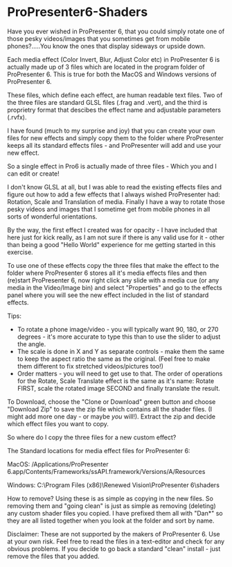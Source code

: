 # ProPresenter6-Shaders
Have you ever wished in ProPresenter 6, that you could simply rotate one of those pesky videos/images that you sometimes get from mobile phones?.....You know the ones that display sideways or upside down.

Each media effect (Color Invert, Blur, Adjust Color etc) in ProPresenter 6 is actually made up of 3 files which are located in the program folder of ProPresenter 6.  This is true for both the MacOS and Windows versions of ProPresenter 6.

These files, which define each effect, are human readable text files.  Two of the three files are standard GLSL files (.frag and .vert), and the third is proprietry format that descibes the effect name and adjustable parameters (.rvfx).

I have found (much to my surprise and joy) that you can create your own files for new effects and simply copy them to the folder where ProPresenter keeps all its standard effects files - and ProPresenter will add and use your new effect.

So a single effect in Pro6 is actually made of three files - Which you and I can edit or create!

I don't know GLSL at all, but I was able to read the existing effects files and figure out how to add a few effects that I always wished ProPresenter had: Rotation, Scale and Translation of media.  Finally I have a way to rotate those pesky videos and images that I sometime get from mobile phones in all sorts of wonderful orientations.

By the way, the first effect I created was for opacity - I have included that here just for kick really, as I am not sure if there is any valid use for it - other than being a good "Hello World" experience for me getting started in this exercise.

To use one of these effects copy the three files that make the effect to the folder where ProPresenter 6 stores all it's media effects files and then (re)start ProPresenter 6, now right click any slide with a media cue (or any media in the Video/Image bin) and select "Properties" and go to the effects panel where you will see the new effect included in the list of standard effects.

Tips:
* To rotate a phone image/video - you will typically want 90, 180, or 270 degrees - it's more accurate to type this than to use the slider to adjust the angle.
* The scale is done in X and Y as separate controls - make them the same to keep the aspect ratio the same as the original. (Feel free to make them different to fix stretched videos/pictures too!)
* Order matters - you will need to get use to that. The order of operations for the Rotate, Scale Translate effect is the same as it's name: Rotate FIRST, scale the rotated image SECOND and finally translate the result.

To Download, choose the "Clone or Download" green button and choose "Download Zip" to save the zip file which contains all the shader files. (I might add more one day - or maybe *you* will!).  Extract the zip and decide which effect files you want to copy.

So where do I copy the three files for a new custom effect?

The Standard locations for media effect files for ProPresenter 6:

MacOS: /Applications/ProPresenter 6.app/Contents/Frameworks/ssAPI.framework/Versions/A/Resources

Windows: C:\Program Files (x86)\Renewed Vision\ProPresenter 6\shaders

How to remove?
Using these is as simple as copying in the new files. So removing them and "going clean" is just as simple as removing (deleting) any custom shader files you copied.  I have prefixed them all with "Dan*" so they are all listed together when you look at the folder and sort by name.

Disclaimer: These are not supported by the makers of ProPresenter 6. Use at your own risk. Feel free to read the files in a text-editor and check for any obvious problems.  If you decide to go back a standard "clean" install - just remove the files that you added. 

